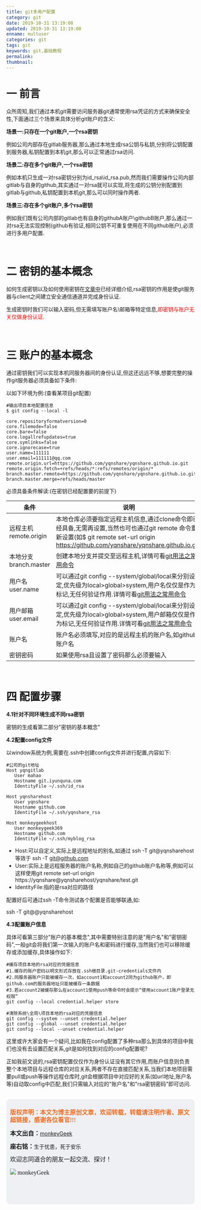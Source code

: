 ```yaml
---
title: git多用户配置
category: git
date: 2019-10-31 13:19:08
updated: 2019-10-31 13:19:08
enname: multuser
categories: git
tags: git
keywords: git,基础教程
permalink:
thumbnail:
---
```


# 一 前言

众所周知,我们通过本机git需要访问服务器git通常使用rsa凭证的方式来确保安全性,下面通过三个场景来具体分析git账户的含义:

**场景一:只存在一个git账户,一个rsa密钥**

例如公司内部存在gitlab服务器,那么通过本地生成rsa公钥与私钥,分别将公钥配置到服务器,私钥配置到本机git,那么可以正常通过rsa访问.

<!--more-->

**场景二:存在多个git账户,一个rsa密钥**

例如本机只生成一对rsa密钥分别为id_rsa\id_rsa.pub,然而我们需要操作公司内部gitlab与自身的github,其实通过一对rsa就可以实现,将生成的公钥分别配置到gitlab与github,私钥配置到本机git,那么可以同时操作两者.



**场景三:存在多个git账户,多个rsa密钥**

例如我们既有公司内部的gitlab也有自身的githubA账户\githubB账户,那么通过一对rsa无法实现控制(github有验证,相同公钥不可重复使用在不同github账户),必须进行多用户配置.

</br>

# 二 密钥的基本概念

如何生成密钥以及如何使用密钥在[文章中](http://www.monkeygeek.cn/2019/8/10/gitsshkey/)已经详细介绍,rsa密钥的作用是使git服务器与client之间建立安全通信通道并完成身份认证.

生成密钥时我们可以输入密码,但无需填写账户名\邮箱等特定信息,<span style="color:red;">即密钥与账户无关仅做身份认证.</span>

</br>

# 三 账户的基本概念

通过密钥我们可以实现本机同服务器间的身份认证,但这还远远不够,想要完整的操作git服务器必须具备如下条件:

以如下环境为例:(查看某项目git配置)

```
#输出项目本地配置信息
$ git config --local -l

core.repositoryformatversion=0
core.filemode=false
core.bare=false
core.logallrefupdates=true
core.symlinks=false
core.ignorecase=true
user.name=111111
user.email=111111@qq.com
remote.origin.url=https://github.com/yqnshare/yqnshare.github.io.git
remote.origin.fetch=+refs/heads/*:refs/remotes/origin/*
branch.master.remote=https://github.com/yqnshare/yqnshare.github.io.git
branch.master.merge=refs/heads/master

```

必须具备条件解读:(在密钥已经配置要的前提下)

| 条件                  | 说明                                                         |
| --------------------- | ------------------------------------------------------------ |
| 远程主机remote.origin | 本地仓库必须要指定远程主机信息,通过clone命令即已经具备,无需再设置,当然也可也通过git remote 命令重新设置(如$ git remote set-url origin https://github.com/yqnshare/yqnshare.github.io.git) |
| 本地分支branch.master | 创建本地分支并提交至远程主机,详情可看[git用法之常用命令](http://www.monkeygeek.cn/2019/8/10/gitcommand/) |
| 用户名user.name       | 可以通过git config --system/global/local来分别设定,优先级为local>global>system,用户名仅仅是作为标记,无任何验证作用.详情可看[git用法之常用命令](http://www.monkeygeek.cn/2019/8/10/gitcommand/) |
| 用户邮箱user.email    | 可以通过git config --system/global/local来分别设定,优先级为local>global>system,用户邮箱仅仅是作为标记,无任何验证作用.详情可看[git用法之常用命令](http://www.monkeygeek.cn/2019/8/10/gitcommand/) |
| 账户名                | 账户名必须填写,对应的是远程主机的账户名,如github账户名       |
| 密钥密码              | 如果使用rsa且设置了密码那么必须要输入                        |

</br>

# 四 配置步骤

**4.1针对不同环境生成不同rsa密钥**

密钥的生成看第二部分"密钥的基本概念"



**4.2配置config文件**

以window系统为例,需要在.ssh中创建config文件并进行配置,内容如下:

```
#公司的git地址
Host yqngitlab
   User mahao
   Hostname git.iyunquna.com
   IdentityFile ~/.ssh/id_rsa

Host yqnsharehost
   User yqnshare
   Hostname github.com
   IdentityFile ~/.ssh/yqnshare_rsa

Host monkeygeekhost
   User monkeygeek369
   Hostname github.com
   IdentityFile ~/.ssh/myblog_rsa
```

- Host:可以自定义,实际上是远程地址的别名,如通过 ssh -T git@yqnsharehost  等效于 ssh -T git@github.com
- User:实际上是远程服务器的账户名称,例如自己的github账户名称等,例如可以这样使用git remote set-url origin https://yqnshare@yqnsharehost/yqnshare/test.git
- IdentityFile:指的是rsa对应的路径



配置好后可通过ssh -T命令测试各个配置是否能够联通,如:

ssh -T git@@yqnsharehost



**4.3配置账户信息**

具体可看第三部分"账户的基本概念",其中需要特别注意的是"用户名"和"密钥密码",一般git会将我们第一次输入的账户名和密码进行缓存,当然我们也可以移除缓存或添加缓存,具体操作如下:

```
#缓存项目本地的rsa对应的凭据信息
#1.缓存的账户密码以明文形式存放在.ssh根目录.git-credentials文件内
#2.同服务器账户只能被缓存一次，如account1和account2同为github账户，即github.com的服务器地址只能被缓存一条数据
#3.若account2被缓存那么在account1使用push等命令时会提示“使用account1账户登录无权限”
git config --local credential.helper store

#清除系统\全局\项目本地的rsa对应的凭据信息
git config --system --unset credential.helper
git config --global --unset credential.helper
git config --local --unset credential.helper
```



这里或许大家会有一个疑问,比如我在config配置了多种rsa那么到具体的项目中我们也没有去设置匹配关系,git是如何找到对应的config配置呢?

正如我前文说的,rsa密钥配置仅仅作为身份认证没有其它作用,而账户信息则负责整个本地项目与远程仓库的对应关系,两者不存在直接匹配关系,当我们本地项目需要pull或push等操作远程仓库时,git会根据项目中对应好的关系(如url地址,账户名等)自动取config中匹配,我们只需输入对应的"账户名"和"rsa密钥密码"即可访问.

</br>

<script>
var _hmt = _hmt || [];
(function() {
  var hm = document.createElement("script");
  hm.src = "https://hm.baidu.com/hm.js?2f798e6b269c8a40f12bef25d7f1876d";
  var s = document.getElementsByTagName("script")[0]; 
  s.parentNode.insertBefore(hm, s);
})();
</script>

<div style="height:260px; background-color:rgb(238,240,244); padding:10px;border-radius:10px;">
    <p style="color:#f36c21;font:bold 16px/20px 'kaiTi';">
      版权声明：本文为博主原创文章，欢迎转载，转载请注明作者、原文超链接，感谢各位看官!!!
    </p>
    <p>
      <span style="font:bold 16px/20px 'kaiTi';">本文出自：</span><a href="https://monkeyGeek369.github.io">monkeyGeek</a> 
    </p>
    <p>
      <span style="font:bold 16px/20px 'kaiTi';">座右铭：</span><span>生于忧患，死于安乐</span> 
    </p>
    <p>
      <span style="font:16px/20px 'kaiTi';">欢迎志同道合的朋友一起交流、探讨！</span> 
    </p>
    <img style="height:auto; width:auto;flot:left;" src="../../../../image/monkey64.png" /><span style="font:16px/20px 'kaiTi';flot:left;">   monkeyGeek</span>



